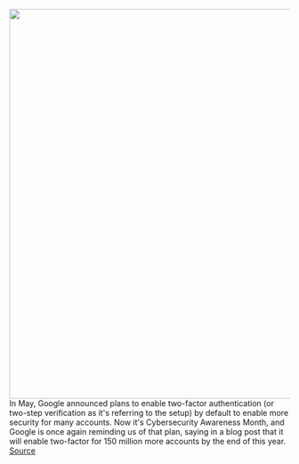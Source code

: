<img src='https://cdn.vox-cdn.com/thumbor/ipP1gKFNfcYfUvtY2lsPUObbUnk=/0x0:2040x1360/1200x800/filters:focal(857x517:1183x843)/cdn.vox-cdn.com/uploads/chorus_image/image/69953233/acastro_191014_1777_google_pixel_0004.0.0.jpg' width='700px' /><br/>
In May, Google announced plans to enable two-factor authentication (or two-step verification as it's referring to the setup) by default to enable more security for many accounts. Now it's Cybersecurity Awareness Month, and Google is once again reminding us of that plan, saying in a blog post that it will enable two-factor for 150 million more accounts by the end of this year.
<a href='https://www.theverge.com/2021/10/5/22710421/google-security-2fa-inactive-account-management'> Source <a/>